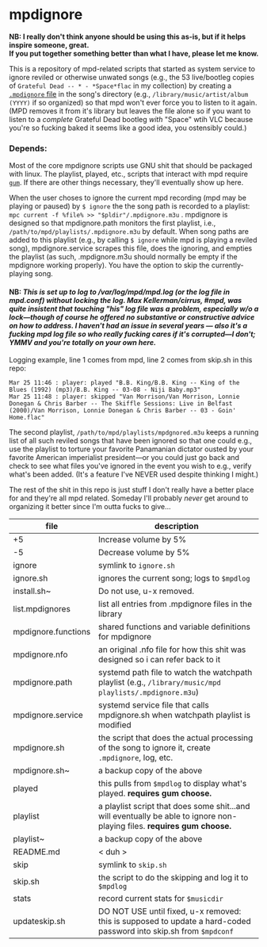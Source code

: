 # mpdignore

**NB: I really don't think anyone should be using this as-is, but if it helps inspire someone, great.  
If you put together something better than what I have, please let me know.**

This is a repository of mpd-related scripts that started as system service to ignore reviled or otherwise unwated songs (e.g., the 53 live/bootleg copies of `Grateful Dead -- * - *Space*flac` in my collection) by creating a [`.mpdignore` file](https://mpd.readthedocs.io/en/latest/user.html#the-music-directory-and-the-database:~:text=mpdignore) in the song's directory (e.g., `/library/music/artist/album (YYYY)` if so organized) so that mpd won't ever force you to listen to it again.  (MPD removes it from it's library but leaves the file alone so if you want to listen to a _complete_ Grateful Dead bootleg _with_ "Space" wtih VLC because you're so fucking baked it seems like a good idea, you ostensibly could.)

### Depends:
Most of the core mpdignore scripts use GNU shit that should be packaged with linux. The playlist, played, etc., scripts that interact with mpd require [`gum`](https://github.com/charmbracelet/gum).
If there are other things necessary, they'll eventually show up here.

When the user choses to ignore the current mpd recording (mpd may be playing or paused) by `$ ignore` the the song path is recorded to a playlist: `mpc current -f %file% >> "$pldir"/.mpdignore.m3u` .
mpdignore is designed so that mpdignore.path monitors the first playlist, i.e., `/path/to/mpd/playlists/.mpdignore.m3u` by default.  When song paths are added to this playlist (e.g., by calling `$ ignore` while mpd is playing a reviled song), mpdignore.service scrapes this file, does the ignoring, and empties the playlist (as such, .mpdignore.m3u should normally be empty if the mpdignore working properly).  You have the option to skip the currently-playing song.  

#### NB: *This is set up to log to /var/log/mpd/mpd.log (or the log file in mpd.conf) without locking the log.  Max Kellerman/cirrus, #mpd, was quite insistent that touching "his" log file was a problem, especially w/o a lock—though of course he offered no substantive or constructive advice on how to address.  I haven't had an issue in several years — also it's a fucking mpd log file so who really fucking cares if it's corrupted—I don't; YMMV and you're totally on your own here.*
Logging example, line 1 comes from mpd, line 2 comes from skip.sh in this repo: 
```
Mar 25 11:46 : player: played "B.B. King/B.B. King -- King of the Blues (1992) (mp3)/B.B. King -- 03-08 - Niji Baby.mp3"
Mar 25 11:48 : player: skipped "Van Morrison/Van Morrison, Lonnie Donegan & Chris Barber -- The Skiffle Sessions: Live in Belfast (2000)/Van Morrison, Lonnie Donegan & Chris Barber -- 03 - Goin' Home.flac"
```

The second playlist, `/path/to/mpd/playlists/mpdgnored.m3u` keeps a running list of all such reviled songs that have been ignored so that one could e.g., use the playlist to torture your favorite Panamanian dictator ousted by your favorite American imperialist president—or you could just go back and check to see what files you've ignored in the event you wish to e.g., verify what's been added.  (It's a feature I've NEVER used despite thinking I might.)

The rest of the shit in this repo is just stuff I don't really have a better place for and they're all mpd related.  Someday I'll probably _never_ get around to organizing it better since I'm outta fucks to give...

| file 	| description 	|
|---- |----------------------  |
| +5			| Increase volume by 5%  |
| -5			| Decrease volume by 5%  |
| ignore		| symlink to `ignore.sh`  |
| ignore.sh		| ignores the current song; logs to `$mpdlog`  |
| install.sh~           |Do not use, u-x removed.
| list.mpdignores          |list all entries from .mpdignore files in the library
| mpdignore.functions      |shared functions and variable definitions for mpdignore
| mpdignore.nfo            |an original .nfo file for how this shit was designed so i can refer back to it
| mpdignore.path           |systemd path file to watch the watchpath playlist (e.g., `/library/music/mpd playlists/.mpdignore.m3u`)
| mpdignore.service        |systemd service file that calls mpdignore.sh when watchpath playlist is modified
| mpdignore.sh             |the script that does the actual processing of the song to ignore it, create `.mpdignore`, log, etc.
| mpdignore.sh~            |a backup copy of the above
| played                   |this pulls from `$mpdlog` to display what's played.  **requires gum choose.**
| playlist                 |a playlist script that does some shit...and will eventually be able to ignore non-playing files. **requires gum choose.**
| playlist~                |a backup copy of the above
| README.md                |< duh >
| skip                     |symlink to `skip.sh`
| skip.sh                  |the script to do the skipping and log it to `$mpdlog`
| stats                    |record current stats for `$musicdir`
| updateskip.sh            |DO NOT USE until fixed, u-x removed:  this is supposed to update a hard-coded password into skip.sh from `$mpdconf`



